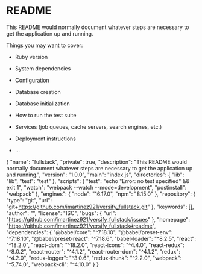 # README

This README would normally document whatever steps are necessary to get the
application up and running.

Things you may want to cover:

* Ruby version

* System dependencies

* Configuration

* Database creation

* Database initialization

* How to run the test suite

* Services (job queues, cache servers, search engines, etc.)

* Deployment instructions

* ...



{
  "name": "fullstack",
  "private": true,
  "description": "This README would normally document whatever steps are necessary to get the application up and running.",
  "version": "1.0.0",
  "main": "index.js",
  "directories": {
    "lib": "lib",
    "test": "test"
  },
  "scripts": {
    "test": "echo \"Error: no test specified\" && exit 1",
    "watch": "webpack --watch --mode=development",
    "postinstall": "webpack"
  },
  "engines": {
    "node": "16.17.0",
    "npm": "8.15.0"
  },
"repository": {
    "type": "git",
    "url": "git+https://github.com/imartinez921/versify_fullstack.git"
  },
  "keywords": [],
  "author": "",
  "license": "ISC",
  "bugs": {
    "url": "https://github.com/imartinez921/versify_fullstack/issues"
  },
  "homepage": "https://github.com/imartinez921/versify_fullstack#readme",
  "dependencies": {
    "@babel/core": "^7.18.10",
    "@babel/preset-env": "^7.18.10",
    "@babel/preset-react": "^7.18.6",
    "babel-loader": "^8.2.5",
    "react": "^18.2.0",
    "react-dom": "^18.2.0",
    "react-icons": "^4.4.0",
    "react-redux": "^8.0.2",
    "react-router": "^4.1.2",
    "react-router-dom": "^4.1.2",
    "redux": "^4.2.0",
    "redux-logger": "^3.0.6",
    "redux-thunk": "^2.2.0",
    "webpack": "^5.74.0",
    "webpack-cli": "^4.10.0"
  }
}
